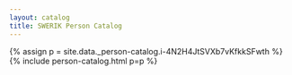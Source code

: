 ```yaml
---
layout: catalog
title: SWERIK Person Catalog
---
```

{% assign p = site.data._person-catalog.i-4N2H4JtSVXb7vKfkkSFwth %}
{% include person-catalog.html p=p %}

